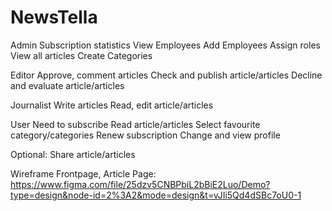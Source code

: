 # NewsTella

Admin
Subscription statistics 
View Employees
Add Employees
Assign roles
View all articles
Create Categories

Editor
Approve, comment articles
Check and publish article/articles
Decline and evaluate article/articles

Journalist
Write articles
Read, edit article/articles

User
Need to subscribe
Read article/articles
Select favourite category/categories
Renew subscription
Change and view profile

Optional:
Share article/articles

Wireframe Frontpage, Article Page:
https://www.figma.com/file/25dzv5CNBPbiL2bBiE2Luo/Demo?type=design&node-id=2%3A2&mode=design&t=vJIi5Qd4dSBc7oU0-1
